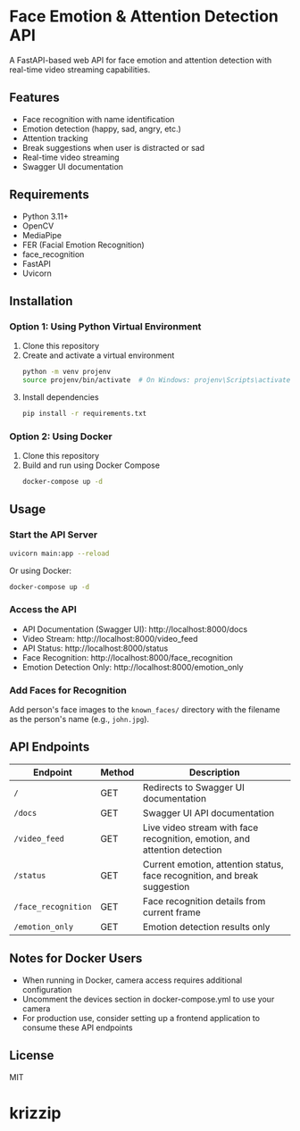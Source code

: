 # Face Emotion & Attention Detection API

A FastAPI-based web API for face emotion and attention detection with real-time video streaming capabilities.

## Features

- Face recognition with name identification
- Emotion detection (happy, sad, angry, etc.)
- Attention tracking
- Break suggestions when user is distracted or sad
- Real-time video streaming
- Swagger UI documentation

## Requirements

- Python 3.11+
- OpenCV
- MediaPipe
- FER (Facial Emotion Recognition)
- face_recognition
- FastAPI
- Uvicorn

## Installation

### Option 1: Using Python Virtual Environment

1. Clone this repository
2. Create and activate a virtual environment
   ```bash
   python -m venv projenv
   source projenv/bin/activate  # On Windows: projenv\Scripts\activate
   ```
3. Install dependencies
   ```bash
   pip install -r requirements.txt
   ```

### Option 2: Using Docker

1. Clone this repository
2. Build and run using Docker Compose
   ```bash
   docker-compose up -d
   ```

## Usage

### Start the API Server

```bash
uvicorn main:app --reload
```

Or using Docker:

```bash
docker-compose up -d
```

### Access the API

- API Documentation (Swagger UI): http://localhost:8000/docs
- Video Stream: http://localhost:8000/video_feed
- API Status: http://localhost:8000/status
- Face Recognition: http://localhost:8000/face_recognition
- Emotion Detection Only: http://localhost:8000/emotion_only

### Add Faces for Recognition

Add person's face images to the `known_faces/` directory with the filename as the person's name (e.g., `john.jpg`).

## API Endpoints

| Endpoint | Method | Description |
|----------|--------|-------------|
| `/` | GET | Redirects to Swagger UI documentation |
| `/docs` | GET | Swagger UI API documentation |
| `/video_feed` | GET | Live video stream with face recognition, emotion, and attention detection |
| `/status` | GET | Current emotion, attention status, face recognition, and break suggestion |
| `/face_recognition` | GET | Face recognition details from current frame |
| `/emotion_only` | GET | Emotion detection results only |

## Notes for Docker Users

- When running in Docker, camera access requires additional configuration
- Uncomment the devices section in docker-compose.yml to use your camera
- For production use, consider setting up a frontend application to consume these API endpoints

## License

MIT
# krizzip
